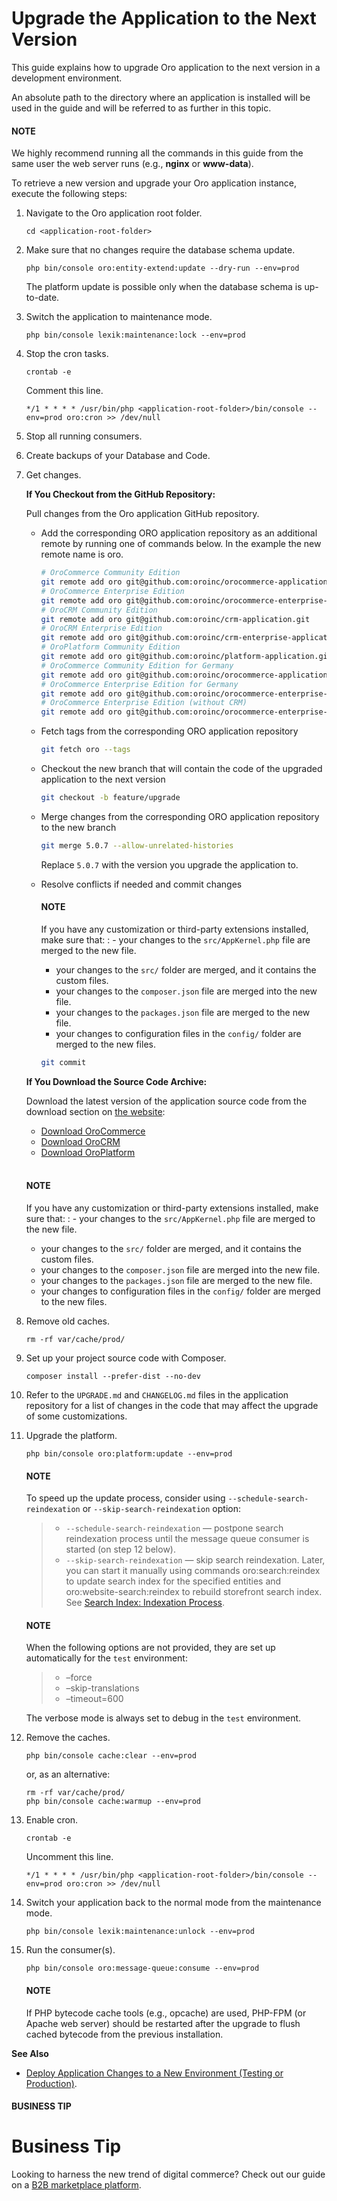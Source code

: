 <a id="index-0"></a>

<a id="upgrade-application"></a>

<a id="upgrade"></a>

# Upgrade the Application to the Next Version

This guide explains how to upgrade Oro application to the next version in a development environment.

An absolute path to the directory where an application is installed will be used in the guide and will
be referred to as **<application-root-folder>** further in this topic.

#### NOTE
We highly recommend running all the commands in this guide from the same user the web server runs (e.g., **nginx** or **www-data**).

To retrieve a new version and upgrade your Oro application instance, execute the following steps:

1. Navigate to the Oro application root folder.
   ```none
   cd <application-root-folder>
   ```
2. Make sure that no changes require the database schema update.
   ```none
   php bin/console oro:entity-extend:update --dry-run --env=prod
   ```

   The platform update is possible only when the database schema is up-to-date.
3. Switch the application to maintenance mode.
   ```none
   php bin/console lexik:maintenance:lock --env=prod
   ```
4. Stop the cron tasks.
   ```none
   crontab -e
   ```

   Comment this line.
   ```text
   */1 * * * * /usr/bin/php <application-root-folder>/bin/console --env=prod oro:cron >> /dev/null
   ```
5. Stop all running consumers.
6. Create backups of your Database and Code.
7. Get changes.

   **If You Checkout from the GitHub Repository:**

   Pull changes from the Oro application GitHub repository.
   * Add the corresponding ORO application repository as an additional remote by running one of commands below. In the example the new remote name is oro.
     ```bash
     # OroCommerce Community Edition
     git remote add oro git@github.com:oroinc/orocommerce-application.git
     # OroCommerce Enterprise Edition
     git remote add oro git@github.com:oroinc/orocommerce-enterprise-application.git
     # OroCRM Community Edition
     git remote add oro git@github.com:oroinc/crm-application.git
     # OroCRM Enterprise Edition
     git remote add oro git@github.com:oroinc/crm-enterprise-application.git
     # OroPlatform Community Edition
     git remote add oro git@github.com:oroinc/platform-application.git
     # OroCommerce Community Edition for Germany
     git remote add oro git@github.com:oroinc/orocommerce-application-de.git
     # OroCommerce Enterprise Edition for Germany
     git remote add oro git@github.com:oroinc/orocommerce-enterprise-application-de.git
     # OroCommerce Enterprise Edition (without CRM)
     git remote add oro git@github.com:oroinc/orocommerce-enterprise-nocrm-application.git
     ```
   * Fetch tags from the corresponding ORO application repository
     ```bash
     git fetch oro --tags
     ```
   * Checkout the new branch that will contain the code of the upgraded application to the next version
     ```bash
     git checkout -b feature/upgrade
     ```
   * Merge changes from the corresponding ORO application repository to the new branch
     ```bash
     git merge 5.0.7 --allow-unrelated-histories
     ```

     Replace `5.0.7` with the version you upgrade the application to.
   * Resolve conflicts if needed and commit changes

     #### NOTE
     If you have any customization or third-party extensions installed, make sure that:
     : - your changes to the `src/AppKernel.php` file are merged to the new file.
       - your changes to the `src/` folder are merged, and it contains the custom files.
       - your changes to the `composer.json` file are merged into the new file.
       - your changes to the `packages.json` file are merged to the new file.
       - your changes to configuration files in the `config/` folder are merged to the new files.

     ```bash
     git commit
     ```

   **If You Download the Source Code Archive:**

   Download the latest version of the application source code from the download section on <a href="http://www.oroinc.com/" target="_blank">the website</a>:
   * <a href="https://oroinc.com/b2b-ecommerce/download/#source" target="_blank">Download OroCommerce</a>
   * <a href="https://oroinc.com/orocrm/download/#source" target="_blank">Download OroCRM</a>
   * <a href="https://oroinc.com/oroplatform/download/#source" target="_blank">Download OroPlatform</a>

   <br/>

   #### NOTE
   If you have any customization or third-party extensions installed, make sure that:
   : - your changes to the `src/AppKernel.php` file are merged to the new file.
     - your changes to the `src/` folder are merged, and it contains the custom files.
     - your changes to the `composer.json` file are merged into the new file.
     - your changes to the `packages.json` file are merged to the new file.
     - your changes to configuration files in the `config/` folder are merged to the new files.
8. Remove old caches.
   ```none
   rm -rf var/cache/prod/
   ```
9. Set up your project source code with Composer.
   ```none
   composer install --prefer-dist --no-dev
   ```
10. Refer to the `UPGRADE.md` and `CHANGELOG.md` files in the application repository for a list of changes in the code that
    may affect the upgrade of some customizations.
11. Upgrade the platform.
    ```none
    php bin/console oro:platform:update --env=prod
    ```

    #### NOTE
    To speed up the update process, consider using `--schedule-search-reindexation` or `--skip-search-reindexation` option:
    > * `--schedule-search-reindexation` — postpone search reindexation process until the message queue consumer is started (on step 12 below).
    > * `--skip-search-reindexation` — skip search reindexation. Later, you can start it manually using commands
    >   oro:search:reindex to update search index for the specified entities and oro:website-search:reindex to rebuild storefront search index.
    >   See [Search Index: Indexation Process](../architecture/tech-stack/search/index.md#search-index-overview-indexation-process).

    #### NOTE
    When the following options are not provided, they are set up automatically for the `test` environment:
    > * –force
    > * –skip-translations
    > * –timeout=600

    The verbose mode is always set to debug in the `test` environment.
12. Remove the caches.
    ```none
    php bin/console cache:clear --env=prod
    ```

    or, as an alternative:
    ```none
    rm -rf var/cache/prod/
    php bin/console cache:warmup --env=prod
    ```
13. Enable cron.
    ```none
    crontab -e
    ```

    Uncomment this line.
    ```text
    */1 * * * * /usr/bin/php <application-root-folder>/bin/console --env=prod oro:cron >> /dev/null
    ```
14. Switch your application back to the normal mode from the maintenance mode.
    ```none
    php bin/console lexik:maintenance:unlock --env=prod
    ```
15. Run the consumer(s).
    ```none
    php bin/console oro:message-queue:consume --env=prod
    ```

    #### NOTE
    If PHP bytecode cache tools (e.g., opcache) are used, PHP-FPM (or Apache web server) should be restarted after the upgrade to flush cached bytecode from the previous installation.

**See Also**

* [Deploy Application Changes to a New Environment (Testing or Production)](deploy-the-update.md#deploy-the-update).

#### BUSINESS TIP
# Business Tip

Looking to harness the new trend of digital commerce? Check out our guide on a <a href="https://oroinc.com/oromarketplace/b2b-marketplace/" target="_blank">B2B marketplace platform</a>.

<!-- Frontend -->
